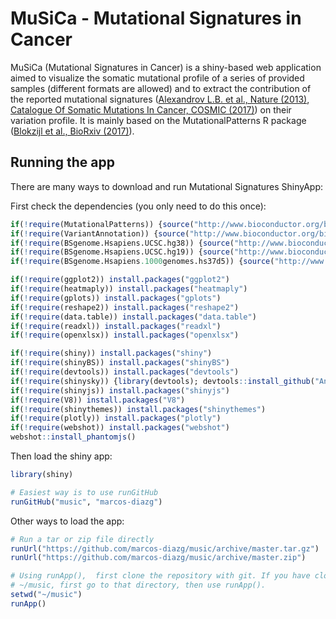 # MuSiCa - Mutational Signatures in Cancer

MuSiCa (Mutational Signatures in Cancer) is a shiny-based web application aimed to visualize the somatic mutational profile of a series of provided samples (different formats are allowed) and to extract the contribution of the reported mutational signatures ([Alexandrov L.B. et al., Nature (2013)](http://dx.doi.org/10.1038/nature12477), [Catalogue Of Somatic Mutations In Cancer, COSMIC (2017)](http://cancer.sanger.ac.uk/cosmic/signatures)) on their variation profile. It is mainly based on the MutationalPatterns R package ([Blokzijl et al., BioRxiv (2017)](https://doi.org/10.1101/071761)).


## Running the app

There are many ways to download and run Mutational Signatures ShinyApp:

First check the dependencies (you only need to do this once):

```R
if(!require(MutationalPatterns)) {source("http://www.bioconductor.org/biocLite.R");biocLite("MutationalPatterns")}
if(!require(VariantAnnotation)) {source("http://www.bioconductor.org/biocLite.R");biocLite("VariantAnnotation")}
if(!require(BSgenome.Hsapiens.UCSC.hg38)) {source("http://www.bioconductor.org/biocLite.R");biocLite("BSgenome.Hsapiens.UCSC.hg38")}
if(!require(BSgenome.Hsapiens.UCSC.hg19)) {source("http://www.bioconductor.org/biocLite.R");biocLite("BSgenome.Hsapiens.UCSC.hg19")}
if(!require(BSgenome.Hsapiens.1000genomes.hs37d5)) {source("http://www.bioconductor.org/biocLite.R");biocLite("BSgenome.Hsapiens.1000genomes.hs37d5")}

if(!require(ggplot2)) install.packages("ggplot2")
if(!require(heatmaply)) install.packages("heatmaply")
if(!require(gplots)) install.packages("gplots")
if(!require(reshape2)) install.packages("reshape2")
if(!require(data.table)) install.packages("data.table")
if(!require(readxl)) install.packages("readxl")
if(!require(openxlsx)) install.packages("openxlsx")

if(!require(shiny)) install.packages("shiny")
if(!require(shinyBS)) install.packages("shinyBS")
if(!require(devtools)) install.packages("devtools")
if(!require(shinysky)) {library(devtools); devtools::install_github("AnalytixWare/ShinySky")}
if(!require(shinyjs)) install.packages("shinyjs")
if(!require(V8)) install.packages("V8")
if(!require(shinythemes)) install.packages("shinythemes")
if(!require(plotly)) install.packages("plotly")
if(!require(webshot)) install.packages("webshot")
webshot::install_phantomjs()
```

Then load the shiny app:

```R
library(shiny)

# Easiest way is to use runGitHub
runGitHub("music", "marcos-diazg")
```

Other ways to load the app:

```R
# Run a tar or zip file directly
runUrl("https://github.com/marcos-diazg/music/archive/master.tar.gz")
runUrl("https://github.com/marcos-diazg/music/archive/master.zip")

# Using runApp(),  first clone the repository with git. If you have cloned it into
# ~/music, first go to that directory, then use runApp().
setwd("~/music")
runApp()
```
